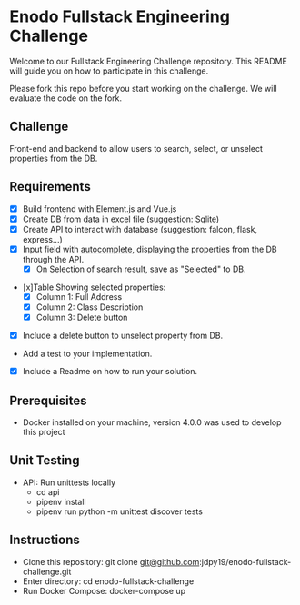 # Enodo Fullstack Engineering Challenge
Welcome to our Fullstack Engineering Challenge repository. This README will guide you on how to participate in this challenge.

Please fork this repo before you start working on the challenge. We will evaluate the code on the fork.


## Challenge
Front-end and backend to allow users to search, select, or unselect properties from the DB.

## Requirements
- [x] Build frontend with Element.js and Vue.js
- [x] Create DB from data in excel file (suggestion: Sqlite)
- [x] Create API to interact with database (suggestion: falcon, flask, express...)
- [x] Input field with [autocomplete](https://element.eleme.io/#/en-US/component/input#autocomplete), displaying the properties from the DB through the API.
  - [x] On Selection of search result, save as "Selected" to DB.
- [x]Table Showing selected properties:
  - [x] Column 1: Full Address
  - [x] Column 2: Class Description
  - [x] Column 3: Delete button
- [x] Include a delete button to unselect property from DB.
- Add a test to your implementation.
- [x] Include a Readme on how to run your solution.

## Prerequisites
- Docker installed on your machine, version 4.0.0 was used to develop this project

## Unit Testing
- API: Run unittests locally
  - cd api
  - pipenv install
  - pipenv run python -m unittest discover tests

## Instructions
- Clone this repository: git clone git@github.com:jdpy19/enodo-fullstack-challenge.git
- Enter directory: cd enodo-fullstack-challenge
- Run Docker Compose: docker-compose up